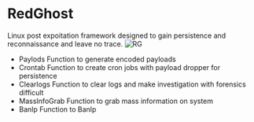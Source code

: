 # RedGhost
Linux post expoitation framework designed to gain persistence and reconnaissance and leave no trace. 
![RG](https://user-images.githubusercontent.com/44454186/59851303-cfda2d80-935b-11e9-92f3-b466e549031c.PNG)
- Paylods
Function to generate encoded payloads
- Crontab
Function to create cron jobs with payload dropper for persistence
- Clearlogs
Function to clear logs and make investigation with forensics difficult
- MassInfoGrab
Function to grab mass information on system
- BanIp
Function to BanIp
